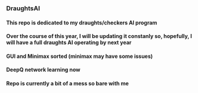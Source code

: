### DraughtsAI

#### This repo is dedicated to my draughts/checkers AI program 
#### Over the course of this year, I will be updating it constanly so, hopefully, I will have a full draughts AI operating by next year

#### GUI and Minimax sorted (minimax may have some issues) 
#### DeepQ network learning now 
#### Repo is currently a bit of a mess so bare with me
